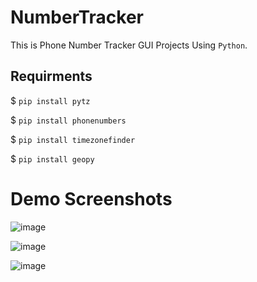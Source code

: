 # NumberTracker
This is Phone Number Tracker GUI Projects Using `Python`.

## Requirments 
$ `pip install pytz`

$ `pip install phonenumbers`

$ `pip install timezonefinder`

$ `pip install geopy`


# Demo Screenshots

![image](https://user-images.githubusercontent.com/85377404/171628755-b7eeacef-db8f-4948-94d3-7a614da506f6.png)

![image](https://user-images.githubusercontent.com/85377404/171628678-966bb34d-49c5-4b98-8188-275c66dcf463.png)

![image](https://user-images.githubusercontent.com/85377404/171628812-62f0fe94-29de-45ef-a7c8-b1b475ec5d87.png)
